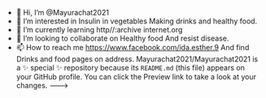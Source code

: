 - 👋 Hi, I’m @Mayurachat2021
- 👀 I’m interested in Insulin in vegetables
Making drinks and healthy food.
- 🌱 I’m currently learning http//:archive internet.org
- 💞️ I’m looking to collaborate on Healthy food
And resist disease.
- 📫 How to reach me https://www.facebook.com/ida.esther.9
And find Drinks and food pages on address.
Mayurachat2021/Mayurachat2021 is a ✨ special ✨ repository because its `README.md` (this file) appears on your GitHub profile.
You can click the Preview link to take a look at your changes.
--->

